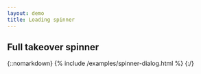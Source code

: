 ```yaml
---
layout: demo
title: Loading spinner
---
```


## Full takeover spinner

{::nomarkdown}
{% include /examples/spinner-dialog.html %}
{:/}